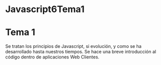 # Javascript6Tema1
# Tema 1
Se tratan los principios de Javascript, si evolución, y como se ha desarrollado hasta nuestros tiempos.
Se hace una breve introducción al código dentro de aplicaciones Web Clientes.
